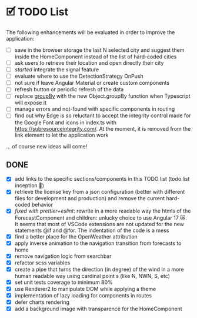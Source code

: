 # 🗹 TODO List

The following enhancements will be evaluated in order to improve the application:

-   [ ] save in the browser storage the last N selected city and suggest them inside the HomeComponent instead of the list of hard-coded cities
-   [ ] ask users to retrieve their location and open directly their city
-   [ ] _started_ integrate the signal feature
-   [ ] evaluate where to use the DetectionStrategy OnPush
-   [ ] not sure if leave Angular Material or create custom components
-   [ ] refresh button or periodic refresh of the data
-   [ ] replace [groupBy](./src/app/ui-components/forecast-five/forecast-five.component.ts) with the new Object.groupBy function when Typescript will expose it
-   [ ] manage errors and not-found with specific components in routing
-   [ ] find out why Edge is so reluctant to accept the integrity control made for the Google Font and icons in index.ts with https://subresourceintegrity.com/. At the moment, it is removed from the link element to let the application work

... of course new ideas will come!

## DONE

-   [x] add links to the specific sections/components in this TODO list (todo list inception 🤯)
-   [x] retrieve the license key from a json configuration (better with different files for development and production) and remove the current hard-coded behavior
-   [x] _fixed with prettier+eslint_: rewrite in a more readable way the htmls of the ForecastComponent and children: unlucky choice to use Angular 17 😿. It seems that most of VSCode extensions are not updated for the new statements @if and @for. The indentation of the code is a mess
-   [x] find a better place for the OpenWeather attribution
-   [x] apply inverse animation to the navigation transition from forecasts to home
-   [x] remove navigation logic from searchbar
-   [x] refactor scss variables
-   [x] create a pipe that turns the direction (in degree) of the wind in a more human readable way using cardinal point
        s (like N, NWN, S, etc)
-   [x] set unit tests coverage to minimum 80%
-   [x] use Renderer2 to manipulate DOM while applying a theme
-   [x] implementation of lazy loading for components in routes
-   [x] defer charts rendering
-   [x] add a background image with transparence for the HomeComponent
